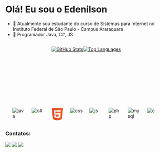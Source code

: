 # Olá! Eu sou o Edenilson

- 🔭 Atualmente sou estudante do curso de Sistemas para Internet no Instituto Federal de São Paulo - Campus Araraquara
- 🌱 Programador Java, C#, JS

##

 <a href="https://github.com/edenilsonjunior">
  <div style="display: flex; justify-content: center;">
    <img src="https://github-readme-stats.vercel.app/api?username=edenilsonjunior&show_icons=true&theme=dracula" alt="GitHub Stats" width="auto"  height="168"/>
    <img src="https://github-readme-stats.vercel.app/api/top-langs/?username=edenilsonjunior&layout=compact&theme=dracula" alt="Top Languages" width="auto" height="168"/>
</div>
</a>

 <div style="display: flex; justify-content:center; gap: 20px; padding-top: 24px">
  <img  alt="java" height="40" width="40" src="https://cdn.jsdelivr.net/gh/devicons/devicon/icons/java/java-original.svg" />
  <img alt="c#" height="40" width="40" src="https://cdn.jsdelivr.net/gh/devicons/devicon@latest/icons/csharp/csharp-original.svg" />
  <img  alt="html" height="40" width="40" src="https://raw.githubusercontent.com/devicons/devicon/master/icons/html5/html5-original.svg">
  <img  alt="css" height="40" width="40" src="https://cdn.jsdelivr.net/gh/devicons/devicon/icons/css3/css3-original.svg" />
  <img  alt="js" height="40" width="40" src="https://cdn.jsdelivr.net/gh/devicons/devicon/icons/javascript/javascript-original.svg" />
  <img  alt="php" height="40" width="40" src="https://cdn.jsdelivr.net/gh/devicons/devicon/icons/php/php-original.svg" />
  <img alt="mysql" height="40" width="40" src="https://cdn.jsdelivr.net/gh/devicons/devicon/icons/mysql/mysql-original-wordmark.svg" />   
  <img  alt="c" height="40" width="40" src="https://cdn.jsdelivr.net/gh/devicons/devicon/icons/c/c-original.svg" />
 </div>
 
##
  
  ### Contatos: 
<div>
  <a href="https://www.linkedin.com/in/edenilson-garcia-095a15230/" target="_blank"><img src="https://img.shields.io/badge/-LinkedIn-%230077B5?style=for-the-badge&logo=linkedin&logoColor=white" target="_blank"></a> 
  <a href = "mailto:edenilsonju10@gmail.com"><img src="https://img.shields.io/badge/Gmail-D14836?style=for-the-badge&logo=gmail&logoColor=white" target="_blank"></a>
  <a href="https://www.instagram.com/edenilson_ju/" target="_blank"><img src="https://img.shields.io/badge/-Instagram-%23E4405F?style=for-the-badge&logo=instagram&logoColor=white" target="_blank"></a>
</div>


